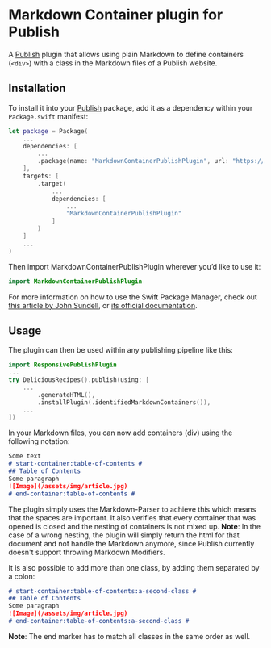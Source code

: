 # Markdown Container plugin for Publish

A [Publish](https://github.com/johnsundell/publish) plugin that allows using plain Markdown to define containers (`<div>`) with a class in the Markdown files of a Publish website.

## Installation

To install it into your [Publish](https://github.com/johnsundell/publish) package, add it as a dependency within your `Package.swift` manifest:

```swift
let package = Package(
    ...
    dependencies: [
        ...
        .package(name: "MarkdownContainerPublishPlugin", url: "https://github.com/Cordt/MarkdownContainerPublishPlugin", .branch("main"))
    ],
    targets: [
        .target(
            ...
            dependencies: [
                ...
                "MarkdownContainerPublishPlugin"
            ]
        )
    ]
    ...
)
```

Then import MarkdownContainerPublishPlugin wherever you’d like to use it:

```swift
import MarkdownContainerPublishPlugin
```

For more information on how to use the Swift Package Manager, check out [this article by John Sundell](https://www.swiftbysundell.com/articles/managing-dependencies-using-the-swift-package-manager), or [its official documentation](https://github.com/apple/swift-package-manager/tree/master/Documentation).

## Usage

The plugin can then be used within any publishing pipeline like this:

```swift
import ResponsivePublishPlugin
...
try DeliciousRecipes().publish(using: [
    ...
        .generateHTML(),
        .installPlugin(.identifiedMarkdownContainers()),
    ...
])
```

In your Markdown files, you can now add containers (div) using the following notation:

```Markdown
Some text
# start-container:table-of-contents #
## Table of Contents
Some paragraph
![Image](/assets/img/article.jpg)
# end-container:table-of-contents #
```

The plugin simply uses the Markdown-Parser to achieve this which means that the spaces are important.
It also verifies that every container that was opened is closed and the nesting of containers is not mixed up.
**Note**:  In the case of a wrong nesting, the plugin will simply return the html for that document and not handle the Markdown anymore, since Publish currently doesn't support throwing Markdown Modifiers.

It is also possible to add more than one class, by adding them separated by a colon:

```Markdown
# start-container:table-of-contents:a-second-class #
## Table of Contents
Some paragraph
![Image](/assets/img/article.jpg)
# end-container:table-of-contents:a-second-class #
```

**Note**: The end marker has to match all classes in the same order as well.
